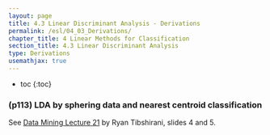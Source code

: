 ```yaml
---
layout: page
title: 4.3 Linear Discriminant Analysis - Derivations
permalink: /esl/04_03_Derivations/
chapter_title: 4 Linear Methods for Classification
section_title: 4.3 Linear Discriminant Analysis
type: Derivations
usemathjax: true
---
```


* toc
{:toc}

### (p113) LDA by sphering data and nearest centroid classification

See [Data Mining Lecture 21](https://www.stat.cmu.edu/~ryantibs/datamining/lectures/21-clas2.pdf) by Ryan Tibshirani, slides 4 and 5.

